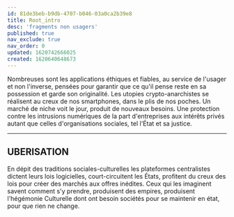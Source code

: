 ```yaml
---
id: 81de3beb-b9db-4707-b046-03a0ca2b39e8
title: Root_intro
desc: 'fragments non usagers'
published: true
nav_exclude: true
nav_order: 0
updated: 1620742666025
created: 1620640648673
---
```


Nombreuses sont les applications éthiques et fiables, au service de l'usager et non l'inverse, pensées pour garantir que ce qu'il pense reste en sa possession et garde son originalité. Les utopies crypto-anarchistes se réalisent au creux de nos smartphones, dans le plis de nos poches. Un marché de niche voit le jour, produit de nouveaux besoins. Une protection contre les intrusions numériques de la part d'entreprises aux intérêts privés autant que celles d'organisations sociales, tel l'État et sa justice.

---

## UBERISATION
En dépit des traditions sociales-culturelles les plateformes centralistes dictent leurs lois logicielles, court-circuitent les États, profitent du creux des lois pour créer des marchés aux offres inédites. Ceux qui les imaginent savent comment s'y prendre, produisent des empires, produisent l'hégémonie Culturelle dont ont besoin sociétés pour se maintenir en état, pour que rien ne change. 

